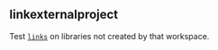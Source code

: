 ## linkexternalproject

Test [`links`](https://premake.github.io/docs/links) on libraries not created by that workspace.
